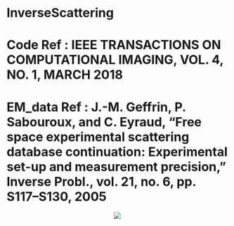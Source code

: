 # InverseScattering
# Code Ref : IEEE TRANSACTIONS ON COMPUTATIONAL IMAGING, VOL. 4, NO. 1, MARCH 2018
# EM_data Ref : J.-M. Geffrin, P. Sabouroux, and C. Eyraud, “Free space experimental scattering database continuation: Experimental set-up and measurement precision,” Inverse Probl., vol. 21, no. 6, pp. S117–S130, 2005


<!-- $$
P(x) = \frac{1}{\sigma\sqrt{2\pi}} e^{\frac{-(x-\mu)^2}{2\sigma^2}}
$$ --> 

<div align="center"><img style="background: white;" src="https://render.githubusercontent.com/render/math?math=P(x)%20%3D%20%5Cfrac%7B1%7D%7B%5Csigma%5Csqrt%7B2%5Cpi%7D%7D%20e%5E%7B%5Cfrac%7B-(x-%5Cmu)%5E2%7D%7B2%5Csigma%5E2%7D%7D"></div>
